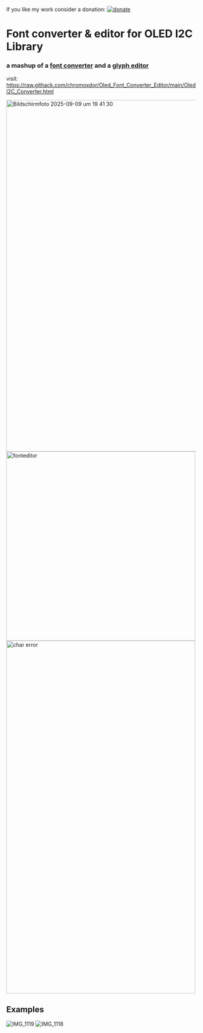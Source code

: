 If you like my work consider a donation: [![donate](https://img.shields.io/badge/donate-ko--fi-orange)](https://ko-fi.com/chromoxdor)


# Font converter & editor for OLED I2C Library
### a mashup of a [font converter](https://oleddisplay.squix.ch/) and a [glyph editor](https://rawgit.com/lorol/esp8266-oled-ssd1306/master/resources/glyphEditor.html)
 visit: https://raw.githack.com/chromoxdor/Oled_Font_Converter_Editor/main/OledI2C_Converter.html


 

<img width="925" height="929" alt="Bildschirmfoto 2025-09-09 um 19 41 30" src="https://github.com/user-attachments/assets/97d7fb18-9050-49ac-8865-1d2e63d9405b" />

<img src="https://github.com/user-attachments/assets/e604b33e-cedb-47ac-bbe3-2d896a1d48cb" alt="fonteditor" width="500">

<img width="500" height="932" alt="char error" src="https://github.com/user-attachments/assets/2ae7f621-2d63-499e-89fa-aca2b55b4e0a" />


## Examples
![IMG_1119](https://github.com/user-attachments/assets/9de45214-8253-4a21-ae47-0abf883b231d)
![IMG_1118](https://github.com/user-attachments/assets/42ca8379-76d8-4960-ba2f-181493e23792)



